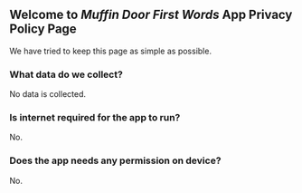 ## Welcome to _Muffin Door First Words_ App Privacy Policy Page

We have tried to keep this page as simple as possible.

### What data do we collect?

No data is collected.

### Is internet required for the app to run?

No. 

### Does the app needs any permission on device?

No.
